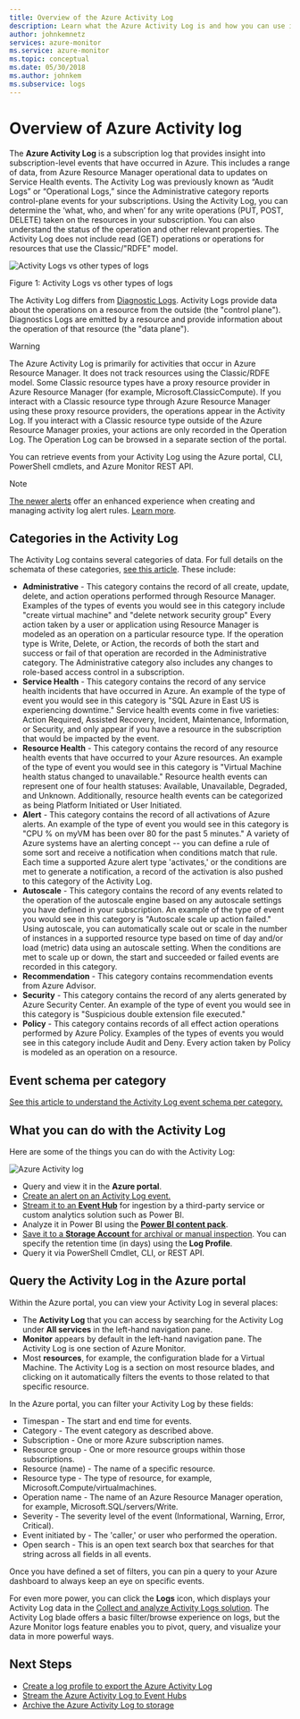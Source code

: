 ```yaml
---
title: Overview of the Azure Activity Log
description: Learn what the Azure Activity Log is and how you can use it to understand events occurring within your Azure subscription.
author: johnkemnetz
services: azure-monitor
ms.service: azure-monitor
ms.topic: conceptual
ms.date: 05/30/2018
ms.author: johnkem
ms.subservice: logs
---
```

# Overview of Azure Activity log

The **Azure Activity Log** is a subscription log that provides insight into subscription-level events that have occurred in Azure. This includes a range of data, from Azure Resource Manager operational data to updates on Service Health events. The Activity Log was previously known as “Audit Logs” or “Operational Logs,” since the Administrative category reports control-plane events for your subscriptions. Using the Activity Log, you can determine the ‘what, who, and when’ for any write operations (PUT, POST, DELETE) taken on the resources in your subscription. You can also understand the status of the operation and other relevant properties. The Activity Log does not include read (GET) operations or operations for resources that use the Classic/"RDFE" model.

![Activity Logs vs other types of logs](./media/activity-logs-overview/Activity_Log_vs_other_logs_v5.png)

Figure 1: Activity Logs vs other types of logs

The Activity Log differs from [Diagnostic Logs](diagnostic-logs-overview.md). Activity Logs provide data about the operations on a resource from the outside (the "control plane"). Diagnostics Logs are emitted by a resource and provide information about the operation of that resource (the "data plane").

> [!WARNING]
> The Azure Activity Log is primarily for activities that occur in Azure Resource Manager. It does not track resources using the Classic/RDFE model. Some Classic resource types have a proxy resource provider in Azure Resource Manager (for example, Microsoft.ClassicCompute). If you interact with a Classic resource type through Azure Resource Manager using these proxy resource providers, the operations appear in the Activity Log. If you interact with a Classic resource type outside of the Azure Resource Manager proxies, your actions are only recorded in the Operation Log. The Operation Log can be browsed in a separate section of the portal.
>
>

You can retrieve events from your Activity Log using the Azure portal, CLI, PowerShell cmdlets, and Azure Monitor REST API.

> [!NOTE]
> [The newer alerts](../../azure-monitor/platform/alerts-overview.md) offer an enhanced experience when creating and managing activity log alert rules.  [Learn more](../../azure-monitor/platform/alerts-activity-log.md).

## Categories in the Activity Log
The Activity Log contains several categories of data. For full details on the schemata of these categories, [see this article](../../azure-monitor/platform/activity-log-schema.md). These include:
* **Administrative** - This category contains the record of all create, update, delete, and action operations performed through Resource Manager. Examples of the types of events you would see in this category include "create virtual machine" and "delete network security group" Every action taken by a user or application using Resource Manager is modeled as an operation on a particular resource type. If the operation type is Write, Delete, or Action, the records of both the start and success or fail of that operation are recorded in the Administrative category. The Administrative category also includes any changes to role-based access control in a subscription.
* **Service Health** - This category contains the record of any service health incidents that have occurred in Azure. An example of the type of event you would see in this category is "SQL Azure in East US is experiencing downtime." Service health events come in five varieties: Action Required, Assisted Recovery, Incident, Maintenance, Information, or Security, and only appear if you have a resource in the subscription that would be impacted by the event.
* **Resource Health** - This category contains the record of any resource health events that have occurred to your Azure resources. An example of the type of event you would see in this category is "Virtual Machine health status changed to unavailable." Resource health events can represent one of four health statuses: Available, Unavailable, Degraded, and Unknown. Additionally, resource health events can be categorized as being Platform Initiated or User Initiated.
* **Alert** - This category contains the record of all activations of Azure alerts. An example of the type of event you would see in this category is "CPU % on myVM has been over 80 for the past 5 minutes." A variety of Azure systems have an alerting concept -- you can define a rule of some sort and receive a notification when conditions match that rule. Each time a supported Azure alert type 'activates,' or the conditions are met to generate a notification, a record of the activation is also pushed to this category of the Activity Log.
* **Autoscale** - This category contains the record of any events related to the operation of the autoscale engine based on any autoscale settings you have defined in your subscription. An example of the type of event you would see in this category is "Autoscale scale up action failed." Using autoscale, you can automatically scale out or scale in the number of instances in a supported resource type based on time of day and/or load (metric) data using an autoscale setting. When the conditions are met to scale up or down, the start and succeeded or failed events are recorded in this category.
* **Recommendation** - This category contains recommendation events from Azure Advisor.
* **Security** - This category contains the record of any alerts generated by Azure Security Center. An example of the type of event you would see in this category is "Suspicious double extension file executed."
* **Policy** - This category contains records of all effect action operations performed by Azure Policy. Examples of the types of events you would see in this category include Audit and Deny. Every action taken by Policy is modeled as an operation on a resource.

## Event schema per category

[See this article to understand the Activity Log event schema per category.](../../azure-monitor/platform/activity-log-schema.md)

## What you can do with the Activity Log

Here are some of the things you can do with the Activity Log:

![Azure Activity log](./media/activity-logs-overview/Activity_Log_Overview_v3.png)


* Query and view it in the **Azure portal**.
* [Create an alert on an Activity Log event.](../../azure-monitor/platform/activity-log-alerts.md)
* [Stream it to an **Event Hub**](../../azure-monitor/platform/activity-logs-stream-event-hubs.md) for ingestion by a third-party service or custom analytics solution such as Power BI.
* Analyze it in Power BI using the [**Power BI content pack**](https://powerbi.microsoft.com/documentation/powerbi-content-pack-azure-audit-logs/).
* [Save it to a **Storage Account** for archival or manual inspection](../../azure-monitor/platform/archive-activity-log.md). You can specify the retention time (in days) using the **Log Profile**.
* Query it via PowerShell Cmdlet, CLI, or REST API.

## Query the Activity Log in the Azure portal

Within the Azure portal, you can view your Activity Log in several places:
* The **Activity Log** that you can access by searching for the Activity Log under **All services** in the left-hand navigation pane.
* **Monitor** appears by default in the left-hand navigation pane. The Activity Log is one section of Azure Monitor.
* Most **resources**, for example, the configuration blade for a Virtual Machine. The Activity Log is a section on most resource blades, and clicking on it automatically filters the events to those related to that specific resource.

In the Azure portal, you can filter your Activity Log by these fields:
* Timespan - The start and end time for events.
* Category - The event category as described above.
* Subscription - One or more Azure subscription names.
* Resource group - One or more resource groups within those subscriptions.
* Resource (name) - The name of a specific resource.
* Resource type - The type of resource, for example, Microsoft.Compute/virtualmachines.
* Operation name - The name of an Azure Resource Manager operation, for example, Microsoft.SQL/servers/Write.
* Severity - The severity level of the event (Informational, Warning, Error, Critical).
* Event initiated by - The 'caller,' or user who performed the operation.
* Open search - This is an open text search box that searches for that string across all fields in all events.

Once you have defined a set of filters, you can pin a query to your Azure dashboard to always keep an eye on specific events.

For even more power, you can click the **Logs** icon, which displays your Activity Log data in the [Collect and analyze Activity Logs solution](../../azure-monitor/platform/collect-activity-logs.md). The Activity Log blade offers a basic filter/browse experience on logs, but the Azure Monitor logs feature enables you to pivot, query, and visualize your data in more powerful ways.

## Next Steps

* [Create a log profile to export the Azure Activity Log](activity-logs-profile.md)
* [Stream the Azure Activity Log to Event Hubs](activity-logs-stream-event-hubs.md)
* [Archive the Azure Activity Log to storage](archive-activity-log.md)

